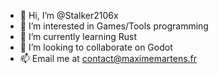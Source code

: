 - 👋 Hi, I’m @Stalker2106x
- 👀 I’m interested in Games/Tools programming
- 🌱 I’m currently learning Rust
- 💞️ I’m looking to collaborate on Godot
- 📫 Email me at contact@maximemartens.fr

<!---
Stalker2106x/Stalker2106x is a ✨ special ✨ repository because its `README.md` (this file) appears on your GitHub profile.
You can click the Preview link to take a look at your changes.
--->
